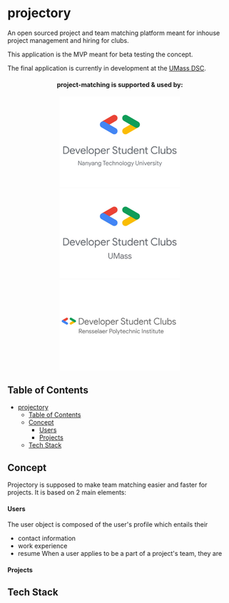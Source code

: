 # projectory

An open sourced project and team matching platform meant for inhouse project management and hiring for clubs.

This application is the MVP meant for beta testing the concept.

The final application is currently in development at the [UMass DSC](https://github.com/dsc-umass/project-matching).

<div><p align="center">
<center><h4>project-matching is supported & used by:</h4><a href="https://www.linkedin.com/company/dscntu/"><img width="270" src="/assets/dsc_ntu.png" target="_blank"></a>
<a href="https://umassdsc.com/" target="_blank"><img width="270" src="./assets/dsc_umass.jpg"></a>
<a href="http://www.dsc-rpi.club/" target="_blank"><img width="270" src="./assets/dsc_rpi.png"></a>
</center></p></div>


## Table of Contents
- [projectory](#projectory)
  - [Table of Contents](#table-of-contents)
  - [Concept](#concept)
      - [Users](#users)
      - [Projects](#projects)
  - [Tech Stack](#tech-stack)

##  Concept

Projectory is supposed to make team matching easier and faster for projects. It is based on 2 main elements:

#### Users
 The user object is composed of the user's profile which entails their 
 - contact information
 - work experience
 - resume
 When a user applies to be a part of a project's team, they are 
#### Projects

## Tech Stack
